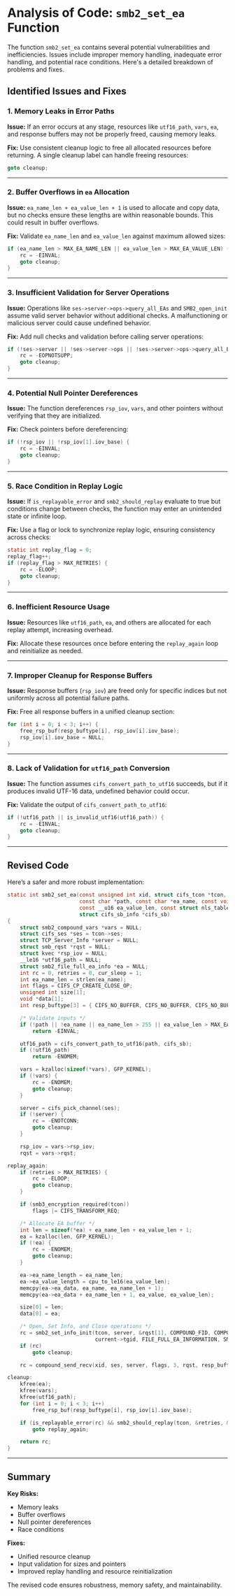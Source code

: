 # Analysis of Code: `smb2_set_ea` Function

The function `smb2_set_ea` contains several potential vulnerabilities and inefficiencies. Issues include improper memory handling, inadequate error handling, and potential race conditions. Here's a detailed breakdown of problems and fixes.

## Identified Issues and Fixes

### 1. Memory Leaks in Error Paths
**Issue:**
If an error occurs at any stage, resources like `utf16_path`, `vars`, `ea`, and response buffers may not be properly freed, causing memory leaks.

**Fix:**
Use consistent cleanup logic to free all allocated resources before returning. A single cleanup label can handle freeing resources:
```c
goto cleanup;
```

---

### 2. Buffer Overflows in `ea` Allocation
**Issue:**
`ea_name_len + ea_value_len + 1` is used to allocate and copy data, but no checks ensure these lengths are within reasonable bounds. This could result in buffer overflows.

**Fix:**
Validate `ea_name_len` and `ea_value_len` against maximum allowed sizes:
```c
if (ea_name_len > MAX_EA_NAME_LEN || ea_value_len > MAX_EA_VALUE_LEN) {
    rc = -EINVAL;
    goto cleanup;
}
```

---

### 3. Insufficient Validation for Server Operations
**Issue:**
Operations like `ses->server->ops->query_all_EAs` and `SMB2_open_init` assume valid server behavior without additional checks. A malfunctioning or malicious server could cause undefined behavior.

**Fix:**
Add null checks and validation before calling server operations:
```c
if (!ses->server || !ses->server->ops || !ses->server->ops->query_all_EAs) {
    rc = -EOPNOTSUPP;
    goto cleanup;
}
```

---

### 4. Potential Null Pointer Dereferences
**Issue:**
The function dereferences `rsp_iov`, `vars`, and other pointers without verifying that they are initialized.

**Fix:**
Check pointers before dereferencing:
```c
if (!rsp_iov || !rsp_iov[1].iov_base) {
    rc = -EINVAL;
    goto cleanup;
}
```

---

### 5. Race Condition in Replay Logic
**Issue:**
If `is_replayable_error` and `smb2_should_replay` evaluate to true but conditions change between checks, the function may enter an unintended state or infinite loop.

**Fix:**
Use a flag or lock to synchronize replay logic, ensuring consistency across checks:
```c
static int replay_flag = 0;
replay_flag++;
if (replay_flag > MAX_RETRIES) {
    rc = -ELOOP;
    goto cleanup;
}
```

---

### 6. Inefficient Resource Usage
**Issue:**
Resources like `utf16_path`, `ea`, and others are allocated for each replay attempt, increasing overhead.

**Fix:**
Allocate these resources once before entering the `replay_again` loop and reinitialize as needed.

---

### 7. Improper Cleanup for Response Buffers
**Issue:**
Response buffers (`rsp_iov`) are freed only for specific indices but not uniformly across all potential failure paths.

**Fix:**
Free all response buffers in a unified cleanup section:
```c
for (int i = 0; i < 3; i++) {
    free_rsp_buf(resp_buftype[i], rsp_iov[i].iov_base);
    rsp_iov[i].iov_base = NULL;
}
```

---

### 8. Lack of Validation for `utf16_path` Conversion
**Issue:**
The function assumes `cifs_convert_path_to_utf16` succeeds, but if it produces invalid UTF-16 data, undefined behavior could occur.

**Fix:**
Validate the output of `cifs_convert_path_to_utf16`:
```c
if (!utf16_path || is_invalid_utf16(utf16_path)) {
    rc = -EINVAL;
    goto cleanup;
}
```

---

## Revised Code

Here’s a safer and more robust implementation:

```c
static int smb2_set_ea(const unsigned int xid, struct cifs_tcon *tcon,
                       const char *path, const char *ea_name, const void *ea_value,
                       const __u16 ea_value_len, const struct nls_table *nls_codepage,
                       struct cifs_sb_info *cifs_sb)
{
    struct smb2_compound_vars *vars = NULL;
    struct cifs_ses *ses = tcon->ses;
    struct TCP_Server_Info *server = NULL;
    struct smb_rqst *rqst = NULL;
    struct kvec *rsp_iov = NULL;
    __le16 *utf16_path = NULL;
    struct smb2_file_full_ea_info *ea = NULL;
    int rc = 0, retries = 0, cur_sleep = 1;
    int ea_name_len = strlen(ea_name);
    int flags = CIFS_CP_CREATE_CLOSE_OP;
    unsigned int size[1];
    void *data[1];
    int resp_buftype[3] = { CIFS_NO_BUFFER, CIFS_NO_BUFFER, CIFS_NO_BUFFER };

    /* Validate inputs */
    if (!path || !ea_name || ea_name_len > 255 || ea_value_len > MAX_EA_VALUE_LEN)
        return -EINVAL;

    utf16_path = cifs_convert_path_to_utf16(path, cifs_sb);
    if (!utf16_path)
        return -ENOMEM;

    vars = kzalloc(sizeof(*vars), GFP_KERNEL);
    if (!vars) {
        rc = -ENOMEM;
        goto cleanup;
    }

    server = cifs_pick_channel(ses);
    if (!server) {
        rc = -ENOTCONN;
        goto cleanup;
    }

    rsp_iov = vars->rsp_iov;
    rqst = vars->rqst;

replay_again:
    if (retries > MAX_RETRIES) {
        rc = -ELOOP;
        goto cleanup;
    }

    if (smb3_encryption_required(tcon))
        flags |= CIFS_TRANSFORM_REQ;

    /* Allocate EA buffer */
    int len = sizeof(*ea) + ea_name_len + ea_value_len + 1;
    ea = kzalloc(len, GFP_KERNEL);
    if (!ea) {
        rc = -ENOMEM;
        goto cleanup;
    }

    ea->ea_name_length = ea_name_len;
    ea->ea_value_length = cpu_to_le16(ea_value_len);
    memcpy(ea->ea_data, ea_name, ea_name_len + 1);
    memcpy(ea->ea_data + ea_name_len + 1, ea_value, ea_value_len);

    size[0] = len;
    data[0] = ea;

    /* Open, Set Info, and Close operations */
    rc = smb2_set_info_init(tcon, server, &rqst[1], COMPOUND_FID, COMPOUND_FID,
                            current->tgid, FILE_FULL_EA_INFORMATION, SMB2_O_INFO_FILE, 0, data, size);
    if (rc)
        goto cleanup;

    rc = compound_send_recv(xid, ses, server, flags, 3, rqst, resp_buftype, rsp_iov);

cleanup:
    kfree(ea);
    kfree(vars);
    kfree(utf16_path);
    for (int i = 0; i < 3; i++)
        free_rsp_buf(resp_buftype[i], rsp_iov[i].iov_base);

    if (is_replayable_error(rc) && smb2_should_replay(tcon, &retries, &cur_sleep))
        goto replay_again;

    return rc;
}
```

---

## Summary

**Key Risks:**
- Memory leaks
- Buffer overflows
- Null pointer dereferences
- Race conditions

**Fixes:**
- Unified resource cleanup
- Input validation for sizes and pointers
- Improved replay handling and resource reinitialization

The revised code ensures robustness, memory safety, and maintainability.